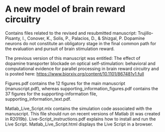 # A new model of brain reward circuitry
 Contains files related to the revised and resubmitted manuscript: Trujillo-Pisanty, I., Conover, K., Solis, P., Palacios, D., & Shizgal, P. Dopamine neurons do not constitute an obligatory stage in the final common path for the evaluation and pursuit of brain stimulation reward. 

The previous version of this manuscript was entitled: The effect of dopamine transporter blockade on optical self-stimulation: behavioral and computational evidence for parallel processing in brain reward circuitry and is posted here: https://www.biorxiv.org/content/10.1101/867481v1.full

Figures.pdf contains the 12 figures for the main manuscript (manuscript.pdf), whereas supporting_information_figures.pdf contains the 37 figures for the supporting-information file, supporting_information_text.pdf. 

Matlab_Live_Script.mlx contains the simulation code associated with the manuscript. This file should run on recent versions of Matlab (it was created in R2019b). Live-Script_instructions.pdf explains how to install and run the Live Script. Matlab_Live_Script.html displays the Live Script in a browser. 